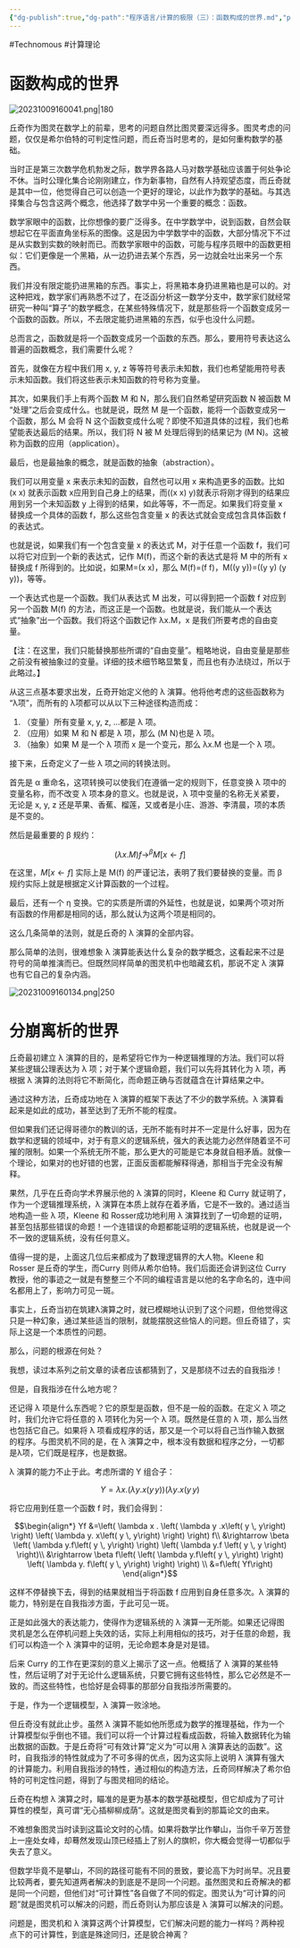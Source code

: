 ```yaml
---
{"dg-publish":true,"dg-path":"程序语言/计算的极限（三）：函数构成的世界.md","permalink":"/程序语言/计算的极限（三）：函数构成的世界/","created":"2023-10-09T16:00:11.000+08:00","updated":"2023-12-14T11:29:15.000+08:00"}
---
```


#Technomous #计算理论

# 函数构成的世界

![20231009160041.png|180](/img/user/0.Asset/resource/20231009160041.png)

丘奇作为图灵在数学上的前辈，思考的问题自然比图灵要深远得多。图灵考虑的问题，仅仅是希尔伯特的可判定性问题，而丘奇当时思考的，是如何重构数学的基础。

当时正是第三次数学危机勃发之际，数学界各路人马对数学基础应该置于何处争论不休。当时公理化集合论刚刚建立，作为新事物，自然有人持观望态度，而丘奇就是其中一位，他觉得自己可以创造一个更好的理论，以此作为数学的基础。与其选择集合与包含这两个概念，他选择了数学中另一个重要的概念：函数。

数学家眼中的函数，比你想像的要广泛得多。在中学数学中，说到函数，自然会联想起它在平面直角坐标系的图像。这是因为中学数学中的函数，大部分情况下不过是从实数到实数的映射而已。而数学家眼中的函数，可能与程序员眼中的函数更相似：它们更像是一个黑箱，从一边扔进去某个东西，另一边就会吐出来另一个东西。

我们并没有限定能扔进黑箱的东西。事实上，将黑箱本身扔进黑箱也是可以的。对这种把戏，数学家们再熟悉不过了，在泛函分析这一数学分支中，数学家们就经常研究一种叫“算子”的数学概念，在某些特殊情况下，就是那些将一个函数变成另一个函数的函数。所以，不去限定能扔进黑箱的东西，似乎也没什么问题。

总而言之，函数就是将一个函数变成另一个函数的东西。那么，要用符号表达这么普遍的函数概念，我们需要什么呢？

首先，就像在方程中我们用 x, y, z 等等符号表示未知数，我们也希望能用符号表示未知函数。我们将这些表示未知函数的符号称为变量。

其次，如果我们手上有两个函数 M 和 N，那么我们自然希望研究函数 N 被函数 M “处理”之后会变成什么。也就是说，既然 M 是一个函数，能将一个函数变成另一个函数，那么 M 会将 N 这个函数变成什么呢？即使不知道具体的过程，我们也希望能表达最后的结果。所以，我们将 N 被 M 处理后得到的结果记为 (M N)。这被称为函数的应用（application）。

最后，也是最抽象的概念，就是函数的抽象（abstraction）。

我们可以用变量 x 来表示未知的函数，自然也可以用 x 来构造更多的函数。比如 (x x) 就表示函数 x应用到自己身上的结果，而((x x) y)就表示将刚才得到的结果应用到另一个未知函数 y 上得到的结果，如此等等，不一而足。如果我们将变量 x 替换成一个具体的函数 f，那么这些包含变量 x 的表达式就会变成包含具体函数 f 的表达式。

也就是说，如果我们有一个包含变量 x 的表达式 M，对于任意一个函数 f，我们可以将它对应到一个新的表达式，记作 M(f)，而这个新的表达式是将 M 中的所有 x 替换成 f 所得到的。比如说，如果M=(x x)，那么 M(f)=(f f)，M((y y))=((y y) (y y))，等等。

一个表达式也是一个函数。我们从表达式 M 出发，可以得到把一个函数 f 对应到另一个函数 M(f) 的方法，而这正是一个函数。也就是说，我们能从一个表达式“抽象”出一个函数。我们将这个函数记作 λx.M，x 是我们所要考虑的自由变量。

【注：在这里，我们只能替换那些所谓的“自由变量”。粗略地说，自由变量是那些之前没有被抽象过的变量。详细的技术细节略显繁复，而且也有办法绕过，所以于此略过。】

从这三点基本要求出发，丘奇开始定义他的 λ 演算。他将他考虑的这些函数称为 “λ项”，而所有的 λ项都可以从以下三种途径构造而成：

1. （变量）所有变量 x, y, z, ...都是 λ 项。
2. （应用）如果 M 和 N 都是 λ 项，那么 (M N)也是 λ 项。
3. （抽象）如果 M 是一个 λ 项而 x 是一个变元，那么 λx.M 也是一个 λ 项。

接下来，丘奇定义了一些 λ 项之间的转换法则。

首先是 α 重命名，这项转换可以使我们在遵循一定的规则下，任意变换 λ 项中的变量名称，而不改变 λ 项本身的意义。也就是说，λ 项中变量的名称无关紧要，无论是 x, y, z 还是苹果、香蕉、榴莲，又或者是小庄、游游、李清晨，项的本质是不变的。

然后是最重要的 β 规约：

$$\left( \lambda x.M\right) f\rightarrow^\beta M\left[ x\leftarrow f\right]$$

在这里，$M\left[ x\leftarrow f\right]$ 实际上是 M(f) 的严谨记法，表明了我们要替换的变量。而 β 规约实际上就是根据定义计算函数的一个过程。

最后，还有一个 η 变换。它的实质是所谓的外延性，也就是说，如果两个项对所有函数的作用都是相同的话，那么就认为这两个项是相同的。

这么几条简单的法则，就是丘奇的 λ 演算的全部内容。

那么简单的法则，很难想象 λ 演算能表达什么复杂的数学概念，这看起来不过是符号的简单推演而已。但既然同样简单的图灵机中也暗藏玄机，那说不定 λ 演算也有它自己的复杂内涵。

![20231009160134.png|250](/img/user/0.Asset/resource/20231009160134.png)

# 分崩离析的世界

丘奇最初建立 λ 演算的目的，是希望将它作为一种逻辑推理的方法。我们可以将某些逻辑公理表达为 λ 项；对于某个逻辑命题，我们可以先将其转化为 λ 项，再根据 λ 演算的法则将它不断简化，而命题正确与否就蕴含在计算结果之中。

通过这种方法，丘奇成功地在 λ 演算的框架下表达了不少的数学系统。λ 演算看起来是如此的成功，甚至达到了无所不能的程度。

但如果我们还记得哥德尔的教训的话，无所不能有时并不一定是什么好事，因为在数学和逻辑的领域中，对于有意义的逻辑系统，强大的表达能力必然伴随着坚不可摧的限制。如果一个系统无所不能，那么更大的可能是它本身就自相矛盾。就像一个理论，如果对的也好错的也罢，正面反面都能解释得通，那相当于完全没有解释。

果然，几乎在丘奇向学术界展示他的 λ 演算的同时，Kleene 和 Curry 就证明了，作为一个逻辑推理系统，λ 演算在本质上就存在着矛盾，它是不一致的。通过适当地构造一些 λ 项，Kleene 和 Rosser成功地利用 λ 演算找到了一切命题的证明，甚至包括那些错误的命题！一个连错误的命题都能证明的逻辑系统，也就是说一个不一致的逻辑系统，没有任何意义。

值得一提的是，上面这几位后来都成为了数理逻辑界的大人物。Kleene 和 Rosser 是丘奇的学生，而Curry 则师从希尔伯特。我们后面还会讲到这位 Curry 教授，他的事迹之一就是有整整三个不同的编程语言是以他的名字命名的，连中间名都用上了，影响力可见一斑。

事实上，丘奇当初在筑建λ演算之时，就已模糊地认识到了这个问题，但他觉得这只是一种幻象，通过某些适当的限制，就能摆脱这些恼人的问题。但丘奇错了，实际上这是一个本质性的问题。

那么，问题的根源在何处？

我想，读过本系列之前文章的读者应该都猜到了，又是那绕不过去的自我指涉！

但是，自我指涉在什么地方呢？

还记得 λ 项是什么东西呢？它的原型是函数，但不是一般的函数。在定义 λ 项之时，我们允许它将任意的 λ 项转化为另一个 λ 项。既然是任意的 λ 项，那么当然也包括它自己。如果将 λ 项看成程序的话，那又是一个可以将自己当作输入数据的程序。与图灵机不同的是，在 λ 演算之中，根本没有数据和程序之分，一切都是λ项，它们既是程序，也是数据。

λ 演算的能力不止于此。考虑所谓的 Y 组合子：

$$Y = \lambda x. \left( \lambda y. x\left( y \, y \right) \right) ( \lambda y . x\left( y \, y\right)$$

将它应用到任意一个函数 f 时，我们会得到：


$$\begin{align*}
Yf &=\left( \lambda x . \left( \lambda y .x\left( y \, y\right) \right) \left( \lambda y. x\left( y \, y\right) \right) \right) f\\
&\rightarrow \beta \left( \lambda y.f\left( y \, y\right) \right) \left( \lambda y.f \left( y \, y \right) \right)\\
&\rightarrow \beta f\left( \left( \lambda y.f\left( y \, y\right) \right) \left( \lambda y. f\left( y \, y\right) \right) \right) \\
&=f\left( Yf\right)
\end{align*}$$


这样不停替换下去，得到的结果就相当于将函数 f 应用到自身任意多次。λ 演算的能力，特别是在自我指涉方面，于此可见一斑。

正是如此强大的表达能力，使得作为逻辑系统的 λ 演算一无所能。如果还记得图灵机是怎么在停机问题上失效的话，实际上利用相似的技巧，对于任意的命题，我们可以构造一个 λ 演算中的证明，无论命题本身是对是错。

后来 Curry 的工作在更深刻的意义上揭示了这一点。他概括了 λ 演算的某些特性，然后证明了对于无论什么逻辑系统，只要它拥有这些特性，那么它必然是不一致的。而这些特性，也恰好是会碍事的那部分自我指涉所需要的。

于是，作为一个逻辑模型，λ 演算一败涂地。

但丘奇没有就此止步。虽然 λ 演算不能如他所愿成为数学的推理基础，作为一个计算模型似乎倒也不错。我们可以将一个计算过程看成函数，将输入数据转化为输出数据的函数。于是丘奇将“可有效计算”定义为“可以用 λ 演算表达的函数”。这时，自我指涉的特性就成为了不可多得的优点，因为这实际上说明 λ 演算有强大的计算能力。利用自我指涉的特性，通过相似的构造方法，丘奇同样解决了希尔伯特的可判定性问题，得到了与图灵相同的结论。

丘奇在构想 λ 演算之时，瞄准的是更为基本的数学基础模型，但它却成为了可计算性的模型，真可谓“无心插柳柳成荫”。这就是图灵看到的那篇论文的由来。

不难想象图灵当时读到这篇论文时的心情。如果将数学比作攀山，当你千辛万苦登上一座处女峰，却蓦然发现山顶已经插上了别人的旗帜，你大概会觉得一切都似乎失去了意义。

但数学毕竟不是攀山，不同的路径可能有不同的景致，要论高下为时尚早。况且要比较两者，要先知道两者解决的到底是不是同一个问题。虽然图灵和丘奇解决的都是同一个问题，但他们对“可计算性”各自做了不同的假定。图灵认为“可计算的问题”就是图灵机可以解决的问题，而丘奇则认为那应该是 λ 演算可以解决的问题。

问题是，图灵机和 λ 演算这两个计算模型，它们解决问题的能力一样吗？两种视点下的可计算性，到底是殊途同归，还是貌合神离？